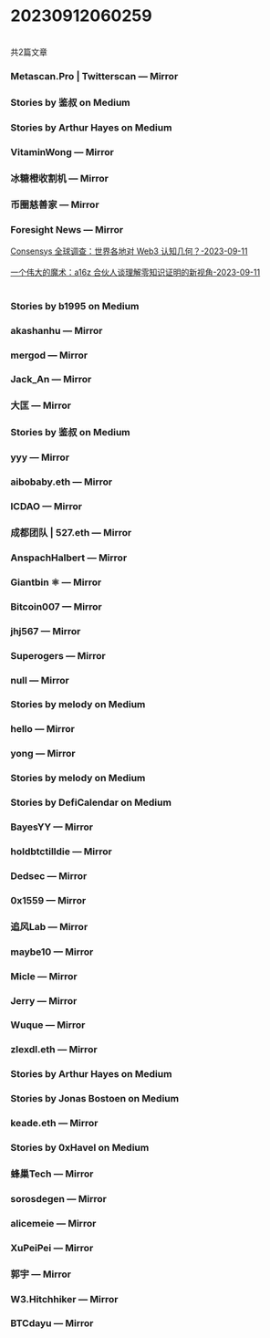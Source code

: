 <h1>20230912060259</h1><br/>共2篇文章


###  Metascan.Pro | Twitterscan — Mirror











###  Stories by 鉴叔 on Medium









###  Stories by Arthur Hayes on Medium









###  VitaminWong — Mirror







###  冰糖橙收割机 — Mirror







###  币圈慈善家 — Mirror















###  Foresight News — Mirror

<a target=_blank rel=nofollow href="https://mirror.xyz/foresightnews.eth/2CnR4ObzzF4TSUsINKCJBhaufVl8JJmCrYvVXqNf0HA" >Consensys 全球调查：世界各地对 Web3 认知几何？-2023-09-11</a><br/><br/><a target=_blank rel=nofollow href="https://mirror.xyz/foresightnews.eth/UVzcpFaF_ao4i_9eMOtQ7sqprqNI5F-VY1zTM9ZyFKE" >一个伟大的魔术：a16z 合伙人谈理解零知识证明的新视角-2023-09-11</a><br/><br/>







###  Stories by b1995 on Medium













###  akashanhu — Mirror















###  mergod — Mirror











###  Jack_An — Mirror







###  大匡 — Mirror







###  Stories by 鉴叔 on Medium









###  yyy — Mirror







###  aibobaby.eth — Mirror

















###  ICDAO — Mirror











###  成都团队 | 527.eth — Mirror

















###  AnspachHalbert — Mirror











###  Giantbin ⚛ — Mirror















###  Bitcoin007 — Mirror













###  jhj567 — Mirror











###  Superogers — Mirror













###  null — Mirror











###  Stories by melody on Medium













###  hello — Mirror







###  yong — Mirror













###  Stories by melody on Medium







###  Stories by DefiCalendar on Medium



















###  BayesYY — Mirror









###  holdbtctilldie — Mirror















###  Dedsec — Mirror

















###  0x1559 — Mirror

















###  追风Lab — Mirror







###  maybe10 — Mirror









###  Micle — Mirror

















###  Jerry — Mirror







###  Wuque — Mirror

















###  zlexdl.eth — Mirror







###  Stories by Arthur Hayes on Medium









###  Stories by Jonas Bostoen on Medium







###  keade.eth — Mirror









###  Stories by 0xHavel on Medium









###  蜂巢Tech — Mirror

























###  sorosdegen — Mirror







###  alicemeie — Mirror

















###  XuPeiPei — Mirror







###  郭宇 — Mirror

















###  W3.Hitchhiker — Mirror

















###  BTCdayu — Mirror





